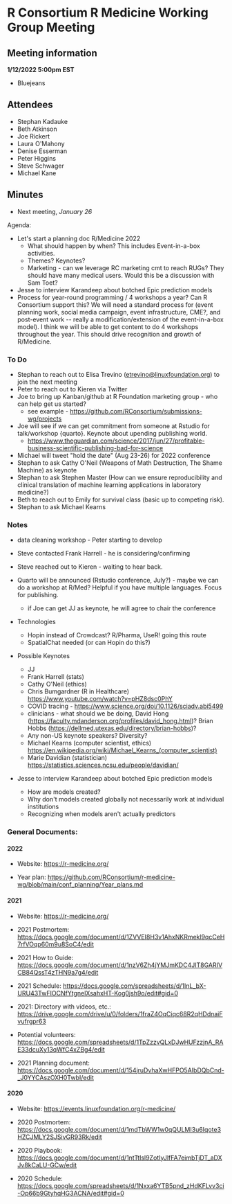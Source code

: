 # R Consortium R Medicine Working Group Meeting 

## Meeting information

**1/12/2022 5:00pm EST**

* Bluejeans

## Attendees

* Stephan Kadauke
* Beth Atkinson
* Joe Rickert
* Laura O'Mahony 
* Denise Esserman
* Peter Higgins
* Steve Schwager
* Michael Kane

## Minutes 

* Next meeting, *January 26* 

Agenda: 

* Let's start a planning doc R/Medicine 2022
  * What should happen by when? This includes Event-in-a-box activities.
  * Themes? Keynotes?
  * Marketing - can we leverage RC marketing cmt to reach RUGs? They should have many medical users. Would this be a discussion with Sam Toet?
* Jesse to interview Karandeep about botched Epic prediction models
* Process for year-round programming / 4 workshops a year? Can R Consortium support this? We will need a standard process for (event planning work, social media campaign, event infrastructure, CME?, and post-event work -- really a modification/extension of the event-in-a-box model). I think we will be able to get content to do 4 workshops throughout the year. This should drive recognition and growth of R/Medicine.

### To Do

* Stephan to reach out to Elisa Trevino (etrevino@linuxfoundation.org) to join the next meeting
* Peter to reach out to Kieren via Twitter
* Joe to bring up Kanban/github at R Foundation marketing group - who can help get us started?
   - see example - https://github.com/RConsortium/submissions-wg/projects
* Joe will see if we can get commitment from someone at Rstudio for talk/workshop {quarto}.  Keynote about upending publishing world.
  - https://www.theguardian.com/science/2017/jun/27/profitable-business-scientific-publishing-bad-for-science
* Michael will tweet "hold the date" (Aug 23-26) for 2022 conference
* Stephan to ask Cathy O'Neil (Weapons of Math Destruction, The Shame Machine) as keynote
* Stephan to ask Stephen Master (How can we ensure reproducibility and clinical translation of machine learning applications in laboratory medicine?)
* Beth to reach out to Emily for survival class (basic up to competing risk).
* Stephan to ask Michael Kearns

### Notes

* data cleaning workshop - Peter starting to develop
* Steve contacted Frank Harrell - he is considering/confirming
* Steve reached out to Kieren - waiting to hear back. 
* Quarto will be announced (Rstudio conference, July?) - maybe we can do a workshop at R/Med?  Helpful if you have multiple languages. Focus for publishing. 
  - if Joe can get JJ as keynote, he will agree to chair the conference

* Technologies

  - Hopin instead of Crowdcast?  R/Pharma, UseR! going this route
  - SpatialChat needed (or can Hopin do this?)
  
* Possible Keynotes

  - JJ
  - Frank Harrell (stats)
  - Cathy O'Neil (ethics)
  - Chris Bumgardner (R in Healthcare) https://www.youtube.com/watch?v=pHZ8dsc0PhY
  - COVID tracing - https://www.science.org/doi/10.1126/sciadv.abi5499
  - clinicians - what should we be doing, David Hong (https://faculty.mdanderson.org/profiles/david_hong.html)? Brian Hobbs (https://dellmed.utexas.edu/directory/brian-hobbs)?
  - Any non-US keynote speakers?  Diversity?  
  - Michael Kearns (computer scientist, ethics)  https://en.wikipedia.org/wiki/Michael_Kearns_(computer_scientist)
  - Marie Davidian (statistician) https://statistics.sciences.ncsu.edu/people/davidian/
  
  
* Jesse to interview Karandeep about botched Epic prediction models

  - How are models created?
  - Why don't models created globally not necessarily work at individual institutions
  - Recognizing when models aren't actually predictors

### General Documents: 

#### 2022

* Website: https://r-medicine.org/

* Year plan: https://github.com/RConsortium/r-medicine-wg/blob/main/conf_planning/Year_plans.md


#### 2021

* Website: https://r-medicine.org/

* 2021 Postmortem: https://docs.google.com/document/d/1ZVVEI8H3v1AhxNKRmekl9qcCeH7rfVOqp60m9u8SoC4/edit

* 2021 How to Guide: https://docs.google.com/document/d/1nzV6Zh4jYMJmKDC4JIT8GARIVCB84QssT4zTHN9a7g4/edit
 
* 2021 Schedule: https://docs.google.com/spreadsheets/d/1InL_bX-URU43TwFIOCNfYtgnelXsahxHT-Kog0jsh9o/edit#gid=0

* 2021: Directory with videos, etc.: https://drive.google.com/drive/u/0/folders/1fraZ4OqCiqc68R2qHDdnaiFvufrgpr63

* Potential volunteers:
https://docs.google.com/spreadsheets/d/1TpZzzvQLxDJwHUFzzjnA_RAE33dcuXy13qWfC4xZBg4/edit

* 2021 Planning document: https://docs.google.com/document/d/154jruDvhaXwHFPO5AIbDQbCnd-_J0YYCAszOXH0TwbI/edit 


#### 2020

* Website: https://events.linuxfoundation.org/r-medicine/

* 2020 Postmortem: https://docs.google.com/document/d/1mdTbWW1w0qQULMI3u6Iqote3HZCJMLY2SJSivGR93Rk/edit

* 2020 Playbook: https://docs.google.com/document/d/1ntTtIsl9ZotIyJlfFA7eimbTjDT_aDXJv8kCaLU-GCw/edit

* 2020 Schedule: https://docs.google.com/spreadsheets/d/1Nxxa6YTB5pnd_zHdKFLvv3ci-Op66b9GtyhqHG3ACNA/edit#gid=0





